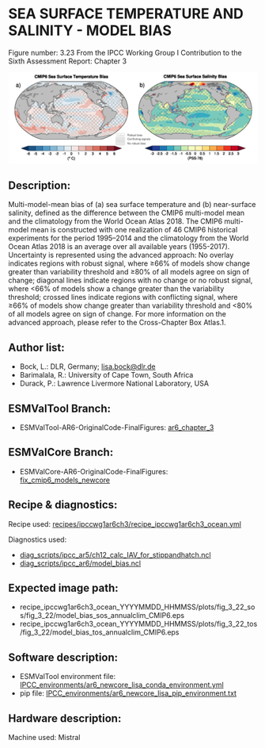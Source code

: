 SEA SURFACE TEMPERATURE AND SALINITY - MODEL BIAS
=================================================

Figure number: 3.23
From the IPCC Working Group I Contribution to the Sixth Assessment Report: Chapter 3

![Figure 3.23](ar6_wg1_chap3_figure3_23_ocean_model_bias.png?raw=true)


Description:
------------
Multi-model-mean bias of (a) sea surface temperature and (b) near-surface 
salinity, defined as the difference between the CMIP6 multi-model mean and the 
climatology from the World Ocean Atlas 2018. The CMIP6 multi-model mean is 
constructed with one realization of 46 CMIP6 historical experiments for the 
period 1995–2014 and the climatology from the World Ocean Atlas 2018 is an 
average over all available years (1955-2017). Uncertainty is represented using 
the advanced approach: No overlay indicates regions with robust signal, where 
≥66% of models show change greater than variability threshold and ≥80% of all 
models agree on sign of change; diagonal lines indicate regions with no change 
or no robust signal, where <66% of models show a change greater than the 
variability threshold; crossed lines indicate regions with conflicting signal, 
where ≥66% of models show change greater than variability threshold and <80% of 
all models agree on sign of change. For more information on the advanced 
approach, please refer to the Cross-Chapter Box Atlas.1.


Author list:
------------
- Bock, L.: DLR, Germany; lisa.bock@dlr.de
- Barimalala, R.: University of Cape Town, South Africa
- Durack, P.: Lawrence Livermore National Laboratory, USA


ESMValTool Branch:
------------------
- ESMValTool-AR6-OriginalCode-FinalFigures: [ar6_chapter_3](https://github.com/ipcc-wgi/ESMValTool-AR6-OriginalCode-FinalFigures/tree/ar6_chapter_3)


ESMValCore Branch:
------------------
- ESMValCore-AR6-OriginalCode-FinalFigures: [fix_cmip6_models_newcore](https://github.com/ipcc-wgi/ESMValCore-AR6-OriginalCode-FinalFigures/tree/fix_cmip6_models_newcore)


Recipe & diagnostics:
---------------------
Recipe used: [recipes/ipccwg1ar6ch3/recipe_ipccwg1ar6ch3_ocean.yml](https://github.com/ipcc-wgi/ESMValTool-AR6-OriginalCode-FinalFigures/blob/ar6_chapter_3/esmvaltool/recipes/ipccwg1ar6ch3/recipe_ipccwg1ar6ch3_ocean.yml)

Diagnostics used: 
- [diag_scripts/ipcc_ar5/ch12_calc_IAV_for_stippandhatch.ncl](https://github.com/ipcc-wgi/ESMValTool-AR6-OriginalCode-FinalFigures/blob/ar6_chapter_3/esmvaltool/diag_scripts/ipcc_ar5/ch12_calc_IAV_for_stippandhatch.ncl)
- [diag_scripts/ipcc_ar6/model_bias.ncl](https://github.com/ipcc-wgi/ESMValTool-AR6-OriginalCode-FinalFigures/blob/ar6_chapter_3/esmvaltool/diag_scripts/ipcc_ar6/model_bias.ncl)


Expected image path:
--------------------
- recipe_ipccwg1ar6ch3_ocean_YYYYMMDD_HHMMSS/plots/fig_3_22_sos/fig_3_22/model_bias_sos_annualclim_CMIP6.eps
- recipe_ipccwg1ar6ch3_ocean_YYYYMMDD_HHMMSS/plots/fig_3_22_tos/fig_3_22/model_bias_tos_annualclim_CMIP6.eps


Software description:
---------------------
- ESMValTool environment file: [IPCC_environments/ar6_newcore_lisa_conda_environment.yml](https://github.com/ipcc-wgi/ESMValTool-AR6-OriginalCode-FinalFigures/blob/main/IPCC_environments/ar6_newcore_lisa_conda_environment.yml)
- pip file: [IPCC_environments/ar6_newcore_lisa_pip_environment.txt](https://github.com/ipcc-wgi/ESMValTool-AR6-OriginalCode-FinalFigures/blob/main/IPCC_environments/ar6_newcore_lisa_pip_environment.txt)


Hardware description:
---------------------
Machine used: Mistral
